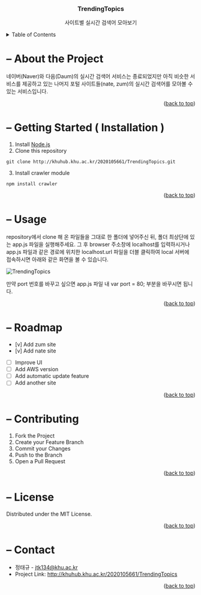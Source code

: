 <br />
<div align="center">
  <h3 align="center">TrendingTopics</h3>
  <p align="center">사이트별 실시간 검색어 모아보기</p>
</div>

<details>
  <summary>Table of Contents</summary>
  <ol>
    <li><a href="#-about-the-project">About The Project</a></li>
    <li><a href="#-getting-started-installation-">Getting Started</a></li>
    <li><a href="#-usage">Usage</a></li>
    <li><a href="#-roadmap">Roadmap</a></li>
    <li><a href="#-contributing">Contributing</a></li>
    <li><a href="#-license">License</a></li>
    <li><a href="#-contact">Contact</a></li>
  </ol>
</details>

# – About the Project
네이버(Naver)와 다음(Daum)의 실시간 검색어 서비스는 종료되었지만 아직 비슷한 서비스를 제공하고 있는 
나머지 포털 사이트들(nate, zum)의 실시간 검색어를 모아볼 수 있는 서비스입니다.

<p align="right">(<a href="#top">back to top</a>)</p>

# – Getting Started ( Installation )
1. Install [Node.js](https://nodejs.org/)
2. Clone this repository
 ```
git clone http://khuhub.khu.ac.kr/2020105661/TrendingTopics.git
```
3. Install crawler module
```
npm install crawler
```

<p align="right">(<a href="#top">back to top</a>)</p>

# – Usage
repository에서 clone 해 온 파일들을 그대로 한 폴더에 넣어주신 뒤, 폴더 최상단에 있는 app.js 파일을 실행해주세요.
그 후 browser 주소창에 localhost를 입력하시거나 app.js 파일과 같은 경로에 위치한 localhost.url 파일을 더블 클릭하여
local 서버에 접속하시면 아래와 같은 화면을 볼 수 있습니다.

![TrendingTopics](/uploads/b8001be56d3ede98448abaf3e55f052c/TrendingTopics.PNG)

만약 port 번호를 바꾸고 싶으면 app.js 파일 내 var port = 80; 부분을 바꾸시면 됩니다.

<p align="right">(<a href="#top">back to top</a>)</p>

# – Roadmap
- [v] Add zum site
- [v] Add nate site
- [ ] Improve UI
- [ ] Add AWS version
- [ ] Add automatic update feature
- [ ] Add another site

<p align="right">(<a href="#top">back to top</a>)</p>

# – Contributing
1. Fork the Project
2. Create your Feature Branch
3. Commit your Changes
4. Push to the Branch
5. Open a Pull Request

<p align="right">(<a href="#top">back to top</a>)</p>

# – License
Distributed under the MIT License.

<p align="right">(<a href="#top">back to top</a>)</p>

# – Contact
- 정태규 - jtk134@khu.ac.kr
- Project Link: http://khuhub.khu.ac.kr/2020105661/TrendingTopics

<p align="right">(<a href="#top">back to top</a>)</p>
